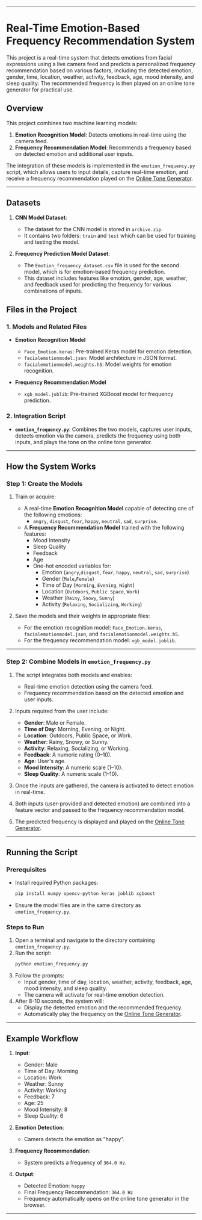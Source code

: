 
---

# Real-Time Emotion-Based Frequency Recommendation System
This project is a real-time system that detects emotions from facial expressions using a live camera feed and predicts a personalized frequency recommendation based on various factors, including the detected emotion, gender, time, location, weather, activity, feedback, age, mood intensity, and sleep quality. The recommended frequency is then played on an online tone generator for practical use.

## Overview
This project combines two machine learning models:
1. **Emotion Recognition Model**: Detects emotions in real-time using the camera feed.
2. **Frequency Recommendation Model**: Recommends a frequency based on detected emotion and additional user inputs.

The integration of these models is implemented in the `emotion_frequency.py` script, which allows users to input details, capture real-time emotion, and receive a frequency recommendation played on the [Online Tone Generator](https://onlinetonegenerator.com).

---

## Datasets

1. **CNN Model Dataset**:
   - The dataset for the CNN model is stored in `archive.zip`.
   - It contains two folders: `train` and `test` which can be used for training and testing the model.

2. **Frequency Prediction Model Dataset**:
   - The `Emotion_frequency_dataset.csv` file is used for the second model, which is for emotion-based frequency prediction.
   - This dataset includes features like emotion, gender, age, weather, and feedback  used for predicting the frequency for various combinations of inputs.

## Files in the Project
### 1. **Models and Related Files**
- **Emotion Recognition Model**
  - `Face_Emotion.keras`: Pre-trained Keras model for emotion detection.
  - `facialemotionmodel.json`: Model architecture in JSON format.
  - `facialemotionmodel.weights.h5`: Model weights for emotion recognition.

- **Frequency Recommendation Model**
  - `xgb_model.joblib`: Pre-trained XGBoost model for frequency prediction.

### 2. **Integration Script**
- **`emotion_frequency.py`**: Combines the two models, captures user inputs, detects emotion via the camera, predicts the frequency using both inputs, and plays the tone on the online tone generator.

---

## How the System Works
### Step 1: **Create the Models**
1. Train or acquire:
   - A real-time **Emotion Recognition Model** capable of detecting one of the following emotions:
     - `angry`, `disgust`, `fear`, `happy`, `neutral`, `sad`, `surprise`.
   - A **Frequency Recommendation Model** trained with the following features:
     - Mood Intensity
     - Sleep Quality
     - Feedback
     - Age
     - One-hot encoded variables for:
       - Emotion (`angry`,`disgust`, `fear`, `happy`, `neutral`, `sad`, `surprise`)
       - Gender (`Male`,`Female`)
       - Time of Day (`Morning`, `Evening`, `Night`)
       - Location (`Outdoors`, `Public Space`, `Work`)
       - Weather (`Rainy`, `Snowy`, `Sunny`)
       - Activity (`Relaxing`, `Socializing`, `Working`)

2. Save the models and their weights in appropriate files:
   - For the emotion recognition model: `Face_Emotion.keras`, `facialemotionmodel.json`, and `facialemotionmodel.weights.h5`.
   - For the frequency recommendation model: `xgb_model.joblib`.

---

### Step 2: **Combine Models in `emotion_frequency.py`**
1. The script integrates both models and enables:
   - Real-time emotion detection using the camera feed.
   - Frequency recommendation based on the detected emotion and user inputs.

2. Inputs required from the user include:
   - **Gender**: Male or Female.
   - **Time of Day**: Morning, Evening, or Night.
   - **Location**: Outdoors, Public Space, or Work.
   - **Weather**: Rainy, Snowy, or Sunny.
   - **Activity**: Relaxing, Socializing, or Working.
   - **Feedback**: A numeric rating (0–10).
   - **Age**: User's age.
   - **Mood Intensity**: A numeric scale (1–10).
   - **Sleep Quality**: A numeric scale (1–10).

3. Once the inputs are gathered, the camera is activated to detect emotion in real-time.

4. Both inputs (user-provided and detected emotion) are combined into a feature vector and passed to the frequency recommendation model.

5. The predicted frequency is displayed and played on the [Online Tone Generator](https://onlinetonegenerator.com).

---

## Running the Script
### Prerequisites
- Install required Python packages:
  ```bash
  pip install numpy opencv-python keras joblib xgboost
  ```
- Ensure the model files are in the same directory as `emotion_frequency.py`.

### Steps to Run
1. Open a terminal and navigate to the directory containing `emotion_frequency.py`.
2. Run the script:
   ```bash
   python emotion_frequency.py
   ```
3. Follow the prompts:
   - Input gender, time of day, location, weather, activity, feedback, age, mood intensity, and sleep quality.
   - The camera will activate for real-time emotion detection.
4. After 8-10 seconds, the system will:
   - Display the detected emotion and the recommended frequency.
   - Automatically play the frequency on the [Online Tone Generator](https://onlinetonegenerator.com).

---

## Example Workflow
1. **Input**:
   - Gender: Male
   - Time of Day: Morning
   - Location: Work
   - Weather: Sunny
   - Activity: Working
   - Feedback: 7
   - Age: 25
   - Mood Intensity: 8
   - Sleep Quality: 6

2. **Emotion Detection**:
   - Camera detects the emotion as "happy".

3. **Frequency Recommendation**:
   - System predicts a frequency of `364.0 Hz`.

4. **Output**:
   - Detected Emotion: `happy`
   - Final Frequency Recommendation: `364.0 Hz`
   - Frequency automatically opens on the online tone generator in the browser.

---
